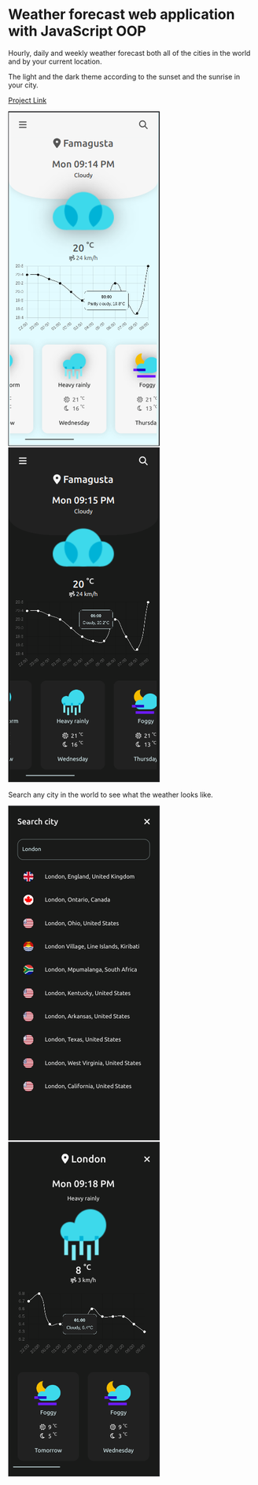 # Weather forecast web application with JavaScript OOP

Hourly, daily and weekly weather forecast both all of the cities in the world and by your current location.

The light and the dark theme according to the sunset and the sunrise in your city.

[Project Link](https://weatherfor.netlify.app)

![app_image](img/weather-forecast-v3.1-light.png) ![app_image](img/weather-forecast-v3.1-dark.png)

Search any city in the world to see what the weather looks like.

![app_image](img/weather-forecast-v3.1-searching.png) ![app_image](img/weather-forecast-v3.1-searched.png)
